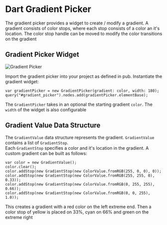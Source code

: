 # Dart Gradient Picker

The gradient picker provides a widget to create / modify a gradient.  A gradient consists of color stops, 
where each stop consists of a color an it's location.   The color stop handle can be moved to modify the color
transitions on the gradient

## Gradient Picker Widget

![Gradient Picker](https://raw.github.com/coderespawn/dart-gradient-picker/master/doc/images/gradient_preview.png)

Import the gradient picker into your project as defined in pub.  Instantiate the gradient widget:

	var gradientPicker = new GradientPicker(gradient: color, width: 180);
	query("#gradient_picker").nodes.add(gradientPicker.elementBase);  

The `GradientPicker` takes in an optional the starting gradient `color`.  The `width` of the widget is also configurable

## Gradient Value Data Structure

The `GradientValue` data structure represents the gradient.   `GradientValue` contains a list of `GradientStop`.  
Each `GradientStop` specifies a color and it's location in the gradient.  A custom gradient can be built as follows:

	var color = new GradientValue();
	color.clear();
	color.addStop(new GradientStop(new ColorValue.fromRGB(255, 0, 0), 0));
	color.addStop(new GradientStop(new ColorValue.fromRGB(255, 255, 0), 0.33));
	color.addStop(new GradientStop(new ColorValue.fromRGB(0, 255, 255), 0.66));
	color.addStop(new GradientStop(new ColorValue.fromRGB(0, 0, 255), 1.0)); 

This creates a gradient with a red color on the left extreme end.  Then a color stop of yellow is placed on 33%, 
cyan on 66% and green on the extreme right    
